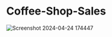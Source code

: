 # Coffee-Shop-Sales
![Screenshot 2024-04-24 174447](https://github.com/vinit1704/Coffee-Shop-Sales/assets/167595422/80f7e362-3efd-47bd-81de-413efd47bfc9)
